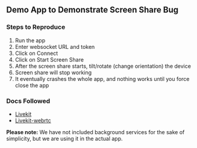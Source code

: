 ## Demo App to Demonstrate Screen Share Bug

### Steps to Reproduce

1. Run the app
2. Enter websocket URL and token
3. Click on Connect
4. Click on Start Screen Share
5. After the screen share starts, tilt/rotate (change orientation) the device
6. Screen share will stop working
7. It eventually crashes the whole app, and nothing works until you force close the app

### Docs Followed

- [Livekit](https://github.com/livekit/client-sdk-react-native)
- [Livekit-webrtc](https://github.com/livekit/react-native-webrtc/blob/master/Documentation/AndroidInstallation.md)

**Please note:** We have not included background services for the sake of simplicity, but we are using it in the actual app.
